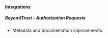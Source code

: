 
#### Integrations

##### BeyondTrust - Authorization Requests

- Metadata and documentation improvements.

